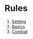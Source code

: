 # Rules

<ol>
    <li><a href="/rules/setting">Setting</a></li>
    <li><a href="/rules/basics">Basics</a></li>
    <li><a href="/rules/combat">Combat</a></li>
</ol>